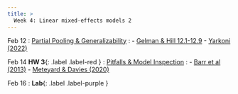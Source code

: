 ```yaml
---
title: >
  Week 4: Linear mixed-effects models 2
---
```


Feb 12
: [Partial Pooling & Generalizability](https://socialinteractionlab.github.io/psych710-notes/linear-mixed-effects-models-2.html)
  : - [Gelman & Hill 12.1-12.9](https://socialinteractionlab.github.io/psych710//assets/readings/gelmanhill_chapter12.pdf)
    - [Yarkoni (2022)](https://mzettersten.github.io/assets/pdf/ManyBabies_BBS_commentary.pdf)

Feb 14 **HW 3**{: .label .label-red }
: [Pitfalls & Model Inspection](https://socialinteractionlab.github.io/psych710-notes/linear-mixed-effects-models-3.html)
  : - [Barr et al (2013)](https://davebraun.net/dissertation/experiments/analysis/exp2/scripts/exploratory/randomEffects/barr_et_al_2013.pdf)
    - [Meteyard & Davies (2020)](https://socialinteractionlab.github.io/psych710//assets/readings/meteyard_bestpractices.pdf)

Feb 16 
: **Lab**{: .label .label-purple }
